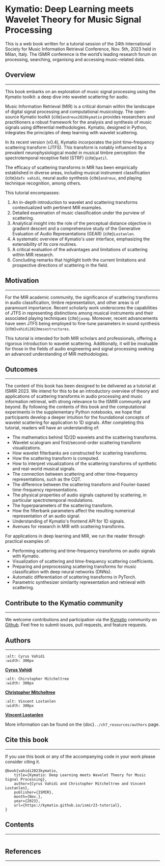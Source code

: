 # Kymatio: Deep Learning meets Wavelet Theory for Music Signal Processing

This is a web book written for a tutorial session of the 24th International Society for Music Information Retrieval Conference, Nov. 5th, 2023 held in Milan, Italy. The ISMIR conference is the world’s leading research forum on processing, searching, organising and accessing music-related data.

## Overview
-----------

This book embarks on an exploration of music signal processing using the Kymatio toolkit: a deep dive into wavelet scattering for audio.

Music Information Retrieval (MIR) is a critical domain within the landscape of digital signal processing and computational musicology. The open-source Kymatio toolkit {cite}`andreux2020kymatio` provides researchers and practitioners a robust framework for the analysis and synthesis of music signals using differential methodologies. Kymatio, designed in Python, integrates the principles of deep learning with wavelet scattering.

In its recent version (v0.4), Kymatio incorporates the joint time–frequency scattering transform (JTFS). This transform is notably influenced by a prevalent neurophysiological model in musical timbre perception: the spectrotemporal receptive field (STRF) {cite}`patil`.

The efficacy of scattering transforms in MIR has been empirically established in diverse areas, including musical instrument classification {cite}`dafx vahidi`, neural audio synthesis {cite}`andreux`, and playing technique recognition, among others.

This tutorial encompasses:

1. An in-depth introduction to wavelet and scattering transforms contextualized with pertinent MIR examples.
2. Detailed examination of music classification under the purview of scattering.
3. Analytical insight into the role of the perceptual distance objective in gradient descent and a comprehensive study of the Generative Evaluation of Audio Representations (GEAR) {cite}`Lostanlen`.
4. A systematic overview of Kymatio's user interface, emphasizing the extensibility of its core routines.
5. A critical evaluation of the advantages and limitations of scattering within MIR research.
6. Concluding remarks that highlight both the current limitations and prospective directions of scattering in the field.

## Motivation
-------------
For the MIR academic community, the significance of scattering transforms in audio classification, timbre representation, and other areas is of paramount importance. Recent scholarly work underscores the capabilities of JTFS in representing distinctions among musical instruments and their associated playing techniques {cite}`jasmp`. Moreover, recent advancements have seen JTFS being employed to fine-tune parameters in sound synthesis {cite}`vahidi2023mesostructures`.

This tutorial is intended for both MIR scholars and professionals, offering a rigorous introduction to wavelet scattering. Additionally, it will be invaluable for those in the fields of audio engineering and signal processing seeking an advanced understanding of MIR methodologies.

## Outcomes
-----------
The content of this book has been designed to be delivered as a tutorial at ISMIR 2023. 
We intend for this to be an introductory overview of theory and applications of scattering transforms in audio processing and music information retrieval, with strong relevance to the ISMIR community and beyond.
By following the contents of this book and the computational experiments in the supplementary Python notebooks, we hope that participants
develop a deeper intuition for the foundational concepts of wavelet scattering for application to 1D signals. 
After completing this tutorial, readers will have an understanding of:

* The mathematics behind 1D/2D wavelets and the scattering transforms.
* Wavelet scalogram and first/second-order scattering transform visualizations.
* How wavelet filterbanks are constructed for scattering transforms.
* How the scattering transform is computed.
* How to interpret visualizations of the scattering transforms of synthetic and real-world musical signals.
* The connection between scattering and other time-frequency representations, such as the CQT.
* The difference between the scattering transform and Fourier-based time-frequency representations.
* The physical properties of audio signals captured by scattering, in particular spectrotemporal modulations.
* The hyperparameters of the scattering transform.
* How the filterbank parameters affect the resulting numerical representation of an audio signal.
* Understanding of Kymatio's frontend API for 1D signals. 
* Avenues for research in MIR with scattering transforms.

For applications in deep learning and MIR, we run the reader through practical examples of: 

* Performing scattering and time-frequency transforms on audio signals with Kymatio.
* Visualization of scattering and time-frequency scattering coefficients.
* Preparing and preprocessing scattering transforms for music classification with deep neural networks (DNNs).
* Automatic differentiation of scattering transforms in PyTorch.
* Parametric synthesizer similarity representation and retrieval with scattering.

## Contribute to the Kymatio community
--------------------------------------
We welcome contributions and participation via the [Kymatio](kymat.io) community on [Github](https://github.com/kymatio/kymatio).
Feel free to submit issues, pull requests, and feature requests.

## Authors
----------

```{image} /assets/cv.jpeg
:alt: Cyrus Vahidi
:width: 300px
```
[**Cyrus Vahidi**](https://www.twitter.com/cyrusasfa) 


```{image} /assets/cm.jpeg
:alt: Chirstopher Mitcheltree
:width: 300px
```
[**Christopher Mitcheltree**](https://christhetr.ee/)

```{image} /assets/vl.jpeg
:alt: Vincent Lostanlen
:width: 300px
```
[**Vincent Lostanlen**](https://lostanlencom)

More information can be found on the {doc}`../ch7_resources/authors` page.

## Cite this book
-----------------
If you use this book or any of the accompanying code in your work please consider citing it.

```
@book{vahidi2023kymatio,
    title={Kymatio: Deep Learning meets Wavelet Theory for Music Signal Processing},
    author={Cyrus Vahidi and Christopher Mitcheltree and Vincent Lostanlen},
    publisher={ISMIR},
    month={Nov.},
    year={2023},
    url={https://kymatio.github.io/ismir23-tutorial},
}
```

## Contents
-----------
```{tableofcontents}
```

## References
-----------
```{bibliography}
```
